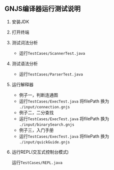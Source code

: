 ## GNJS编译器运行测试说明

1. 安装JDK

2. 打开终端

3. 测试词法分析
   * 运行``TestCases/ScannerTest.java``
4. 测试语法分析
   * 运行``TestCases/ParserTest.java``
5. 运行解释器
   * 例子一，判断连通图
   * 运行``TestCases/ExecTest.java`` 将filePath 换为 ``./input/connection.gnjs``
   * 例子二，二分查找
   * 运行``TestCases/ExecTest.java`` 将filePath 换为 ``./input/binarySearch.gnjs``
   * 例子三，入门手册
   * 运行``TestCases/ExecTest.java`` 将filePath 换为 ``./input/quickGuide.gnjs``
6. 运行REPL(交互式控制台模式)

   运行``TestCases/REPL.java``
   